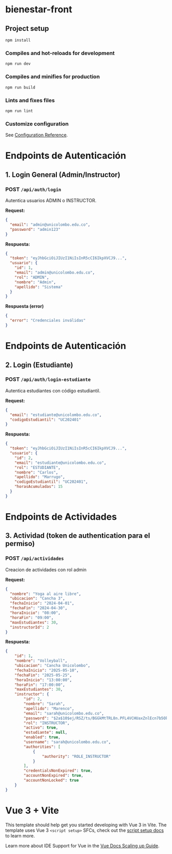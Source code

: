 # bienestar-front

## Project setup
```
npm install
```

### Compiles and hot-reloads for development
```
npm run dev
```

### Compiles and minifies for production
```
npm run build
```

### Lints and fixes files
```
npm run lint
```

### Customize configuration
See [Configuration Reference](https://cli.vuejs.org/config/).


# Endpoints de Autenticación

## 1. Login General (Admin/Instructor)

### POST `/api/auth/login`
Autentica usuarios ADMIN o INSTRUCTOR.

**Request:**
```json
{
  "email": "admin@unicolombo.edu.co",
  "password": "admin123"
}
```

**Respuesta:**
```json
{
  "token": "eyJhbGciOiJIUzI1NiIsInR5cCI6IkpXVCJ9...",
  "usuario": {
    "id": 1,
    "email": "admin@unicolombo.edu.co",
    "rol": "ADMIN",
    "nombre": "Admin",
    "apellido": "Sistema"
  }
}
```

**Respuesta (error)**
```json
{
  "error": "Credenciales inválidas"
}
```

# Endpoints de Autenticación

## 2. Login (Estudiante)

### POST `/api/auth/login-estudiante`
Autentica estudiantes con código estudiantil.

**Request:**
```json
{
  "email": "estudiante@unicolombo.edu.co",
  "codigoEstudiantil": "UC202401"
}
```

**Respuesta:**
```json
{
  "token": "eyJhbGciOiJIUzI1NiIsInR5cCI6IkpXVCJ9...",
  "usuario": {
    "id": 2,
    "email": "estudiante@unicolombo.edu.co",
    "rol": "ESTUDIANTE",
    "nombre": "Carlos",
    "apellido": "Marrugo",
    "codigoEstudiantil": "UC202401",
    "horasAcumuladas": 15
  }
}
```

# Endpoints de Actividades

## 3. Actividad (token de authentication para el permiso)

### POST `/api/actividades`
Creacion de actividades con rol admin

**Request:**
```json
{
  "nombre": "Yoga al aire libre",
  "ubicacion": "Cancha 3",
  "fechaInicio": "2024-04-01",
  "fechaFin": "2024-04-30",
  "horaInicio": "08:00",
  "horaFin": "09:00",
  "maxEstudiantes": 30,
  "instructorId": 2
}
```

**Respuesta:**
```json
{
    "id": 1,
    "nombre": "Volleyball",
    "ubicacion": "Cancha Unicolombo",
    "fechaInicio": "2025-05-10",
    "fechaFin": "2025-05-25",
    "horaInicio": "13:00:00",
    "horaFin": "17:00:00",
    "maxEstudiantes": 30,
    "instructor": {
        "id": 2,
        "nombre": "Sarah",
        "apellido": "Marenco",
        "email": "sarah@unicolombo.edu.co",
        "password": "$2a$10$ej/RSZ/ts/BGGkMtTRL8n.PFL4VCHUaxZnlEcn7b5Ok8Ky/D2DfLq",
        "rol": "INSTRUCTOR",
        "activo": true,
        "estudiante": null,
        "enabled": true,
        "username": "sarah@unicolombo.edu.co",
        "authorities": [
            {
                "authority": "ROLE_INSTRUCTOR"
            }
        ],
        "credentialsNonExpired": true,
        "accountNonExpired": true,
        "accountNonLocked": true
    }
}
```

# Vue 3 + Vite

This template should help get you started developing with Vue 3 in Vite. The template uses Vue 3 `<script setup>` SFCs, check out the [script setup docs](https://v3.vuejs.org/api/sfc-script-setup.html#sfc-script-setup) to learn more.

Learn more about IDE Support for Vue in the [Vue Docs Scaling up Guide](https://vuejs.org/guide/scaling-up/tooling.html#ide-support).
